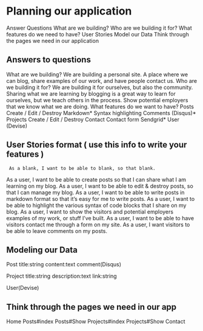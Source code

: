 # Planning our application
Answer Questions
What are we building?
Who are we building it for?
What features do we need to have?
User Stories
Model our Data
Think through the pages we need in our application

## Answers to questions
What are we building? We are building a personal site. A place where we can blog, share examples of our work, and have people contact us.
Who are we building it for? We are building it  for ourselves, but also the community. Sharing what we are learning by blogging is a great way to learn for ourselves, but we teach others in the process. Show potential employers that we know what we are doing.
What features do we want to have?
Posts
Create / Edit / Destroy
Markdown*
Syntax highlighting
Comments (Disqus)*
Projects
Create / Edit / Destroy
Contact
Contact form
Sendgrid*
User (Devise)

## User Stories format ( use this info to write your features )
     As a blank, I want to be able to blank, so that blank.
As a user, I want to be able to create posts so that I can share what I am learning on my blog.
As a user, I want to be able to edit & destroy posts, so that I can manage my blog.
As a user, I want to be able to write posts in markdown format so that it’s easy for me to write posts.
As a user, I want to be able to highlight the various syntax of code blocks that I share on my blog.
As a user, I want to show the visitors and potential employers examples of my work, or stuff I’ve built.
As a user, I want to be able to have visitors contact me through a form on my site.
As a user, I want visitors to be able to leave comments on my posts.
## Modeling our Data

Post
title:string
content:text
comment(Disqus)

Project
title:string
description:text
link:string

User(Devise)



## Think through the pages we need in our app

Home
Posts#index
Posts#Show
Projects#index
Projects#Show
Contact
